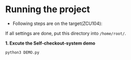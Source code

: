 # **Running the project**

* Following steps are on the target(ZCU104):

If all settings are done, put this directory into `/home/root/`.

**1. Excute the Self-checkout-system demo** 

    python3 DEMO.py


